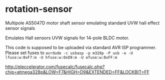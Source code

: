 # rotation-sensor
Multipole AS5047D motor shaft sensor emulating standard UVW hall effect sensor signals

Emulates Hall sensors UVW signals for 14-pole BLDC motor.

This code is supposed to be uploaded via standard AVR ISP programmer.
Please set fuses to `avrdude -c usbasp -p m328p -P usb -e -U lfuse:w:0xF7:m -U hfuse:w:0xD9:m -U efuse:w:0xFF:m`

http://eleccelerator.com/fusecalc/fusecalc.php?chip=atmega328p&LOW=F7&HIGH=D9&EXTENDED=FF&LOCKBIT=FF